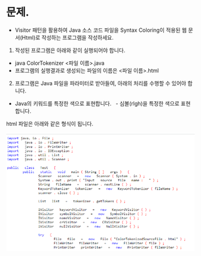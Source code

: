 # 문제.
- Visitor 패턴을 활용하여 Java 소스 코드 파일을 Syntax Coloring이 적용된 웹 문서(Html)로 작성하는 프로그램을 작성하세요.
1. 작성된 프로그램은 아래와 같이 실행되어야 합니다.
  - java ColorTokenizer <파일 이름>.java
  - 프로그램의 실행결과로 생성되는 파일의 이름은 <파일 이름>.html
   
2. 프로그램은 Java 파일을 파라미터로 받아들여, 아래의 처리를 수행할 수 있어야 합니다.
  - Java의 키워드를 특정한 색으로 표현합니다.
  - 심볼(rlgh)을 특정한 색으로 표현합니다.


html 파일은 아래와 같은 형식이 됩니다.

![example](https://github.com/sangwoong12/nhnAcademy/blob/main/week_3/day_5/homework/make_html/download.png)

